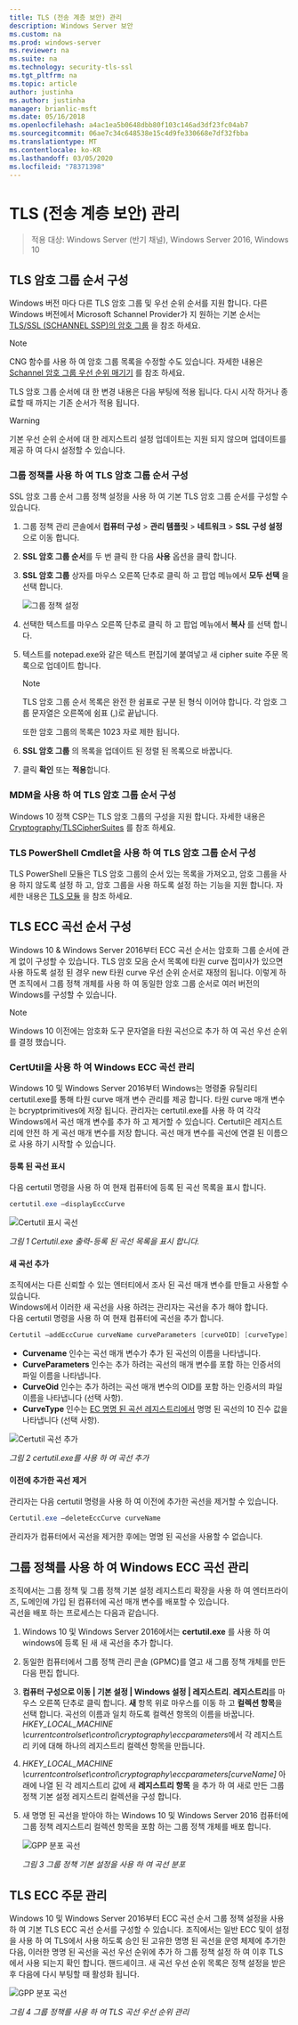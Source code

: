 ```yaml
---
title: TLS (전송 계층 보안) 관리
description: Windows Server 보안
ms.custom: na
ms.prod: windows-server
ms.reviewer: na
ms.suite: na
ms.technology: security-tls-ssl
ms.tgt_pltfrm: na
ms.topic: article
author: justinha
ms.author: justinha
manager: brianlic-msft
ms.date: 05/16/2018
ms.openlocfilehash: a4ac1ea5b0648dbb80f103c146ad3df23fc04ab7
ms.sourcegitcommit: 06ae7c34c648538e15c4d9fe330668e7df32fbba
ms.translationtype: MT
ms.contentlocale: ko-KR
ms.lasthandoff: 03/05/2020
ms.locfileid: "78371398"
---
```

# <a name="manage-transport-layer-security-tls"></a>TLS (전송 계층 보안) 관리

>적용 대상: Windows Server (반기 채널), Windows Server 2016, Windows 10

## <a name="configuring-tls-cipher-suite-order"></a>TLS 암호 그룹 순서 구성

Windows 버전 마다 다른 TLS 암호 그룹 및 우선 순위 순서를 지원 합니다. 다른 Windows 버전에서 Microsoft Schannel Provider가 지 원하는 기본 순서는 [TLS/SSL (SCHANNEL SSP)의 암호 그룹](https://msdn.microsoft.com/library/windows/desktop/aa374757.aspx) 을 참조 하세요.

> [!NOTE] 
> CNG 함수를 사용 하 여 암호 그룹 목록을 수정할 수도 있습니다. 자세한 내용은 [Schannel 암호 그룹 우선 순위 매기기](https://msdn.microsoft.com/library/windows/desktop/bb870930.aspx) 를 참조 하세요.

TLS 암호 그룹 순서에 대 한 변경 내용은 다음 부팅에 적용 됩니다. 다시 시작 하거나 종료할 때 까지는 기존 순서가 적용 됩니다.

> [!WARNING] 
> 기본 우선 순위 순서에 대 한 레지스트리 설정 업데이트는 지원 되지 않으며 업데이트를 제공 하 여 다시 설정할 수 있습니다. 

### <a name="configuring-tls-cipher-suite-order-by-using-group-policy"></a>그룹 정책를 사용 하 여 TLS 암호 그룹 순서 구성

SSL 암호 그룹 순서 그룹 정책 설정을 사용 하 여 기본 TLS 암호 그룹 순서를 구성할 수 있습니다.

1. 그룹 정책 관리 콘솔에서 **컴퓨터 구성** > **관리 템플릿** > **네트워크** > **SSL 구성 설정**으로 이동 합니다.
2. **SSL 암호 그룹 순서**를 두 번 클릭 한 다음 **사용** 옵션을 클릭 합니다.
3. **SSL 암호 그룹** 상자를 마우스 오른쪽 단추로 클릭 하 고 팝업 메뉴에서 **모두 선택** 을 선택 합니다.

   ![그룹 정책 설정](../media/Transport-Layer-Security-protocol/ssl-cipher-suite-order-gp-setting.png)

4. 선택한 텍스트를 마우스 오른쪽 단추로 클릭 하 고 팝업 메뉴에서 **복사** 를 선택 합니다.
5. 텍스트를 notepad.exe와 같은 텍스트 편집기에 붙여넣고 새 cipher suite 주문 목록으로 업데이트 합니다.

   > [!NOTE]
   > TLS 암호 그룹 순서 목록은 완전 한 쉼표로 구분 된 형식 이어야 합니다. 각 암호 그룹 문자열은 오른쪽에 쉼표 (,)로 끝납니다. 
   > 
   > 또한 암호 그룹의 목록은 1023 자로 제한 됩니다.

6. **SSL 암호 그룹** 의 목록을 업데이트 된 정렬 된 목록으로 바꿉니다.
7. 클릭 **확인** 또는 **적용**합니다.

### <a name="configuring-tls-cipher-suite-order-by-using-mdm"></a>MDM을 사용 하 여 TLS 암호 그룹 순서 구성

Windows 10 정책 CSP는 TLS 암호 그룹의 구성을 지원 합니다. 자세한 내용은 [Cryptography/TLSCipherSuites](https://msdn.microsoft.com/windows/hardware/commercialize/customize/mdm/policy-configuration-service-provider#cryptography-tlsciphersuites) 를 참조 하세요.

### <a name="configuring-tls-cipher-suite-order-by-using-tls-powershell-cmdlets"></a>TLS PowerShell Cmdlet을 사용 하 여 TLS 암호 그룹 순서 구성

TLS PowerShell 모듈은 TLS 암호 그룹의 순서 있는 목록을 가져오고, 암호 그룹을 사용 하지 않도록 설정 하 고, 암호 그룹을 사용 하도록 설정 하는 기능을 지원 합니다. 자세한 내용은 [TLS 모듈](https://technet.microsoft.com/itpro/powershell/windows/tls/tls) 을 참조 하세요.

## <a name="configuring-tls-ecc-curve-order"></a>TLS ECC 곡선 순서 구성 

Windows 10 & Windows Server 2016부터 ECC 곡선 순서는 암호화 그룹 순서에 관계 없이 구성할 수 있습니다. TLS 암호 모음 순서 목록에 타원 curve 접미사가 있으면 사용 하도록 설정 된 경우 new 타원 curve 우선 순위 순서로 재정의 됩니다. 이렇게 하면 조직에서 그룹 정책 개체를 사용 하 여 동일한 암호 그룹 순서로 여러 버전의 Windows를 구성할 수 있습니다.

> [!NOTE]
> Windows 10 이전에는 암호화 도구 문자열을 타원 곡선으로 추가 하 여 곡선 우선 순위를 결정 했습니다.

### <a name="managing-windows-ecc-curves-using-certutil"></a>CertUtil을 사용 하 여 Windows ECC 곡선 관리

Windows 10 및 Windows Server 2016부터 Windows는 명령줄 유틸리티 certutil.exe를 통해 타원 curve 매개 변수 관리를 제공 합니다. 타원 curve 매개 변수는 bcryptprimitives에 저장 됩니다. 관리자는 certutil.exe를 사용 하 여 각각 Windows에서 곡선 매개 변수를 추가 하 고 제거할 수 있습니다. Certutil은 레지스트리에 안전 하 게 곡선 매개 변수를 저장 합니다. 곡선 매개 변수를 곡선에 연결 된 이름으로 사용 하기 시작할 수 있습니다.    

#### <a name="displaying-registered-curves"></a>등록 된 곡선 표시

다음 certutil 명령을 사용 하 여 현재 컴퓨터에 등록 된 곡선 목록을 표시 합니다.

```powershell
certutil.exe –displayEccCurve
```

![Certutil 표시 곡선](../media/Transport-Layer-Security-protocol/certutil-display-curves.png)

*그림 1 Certutil.exe 출력-등록 된 곡선 목록을 표시 합니다.*

#### <a name="adding-a-new-curve"></a>새 곡선 추가

조직에서는 다른 신뢰할 수 있는 엔터티에서 조사 된 곡선 매개 변수를 만들고 사용할 수 있습니다.  
Windows에서 이러한 새 곡선을 사용 하려는 관리자는 곡선을 추가 해야 합니다.  
다음 certutil 명령을 사용 하 여 현재 컴퓨터에 곡선을 추가 합니다.

```powershell
Certutil —addEccCurue curveName curveParameters [curveOID] [curveType]
```

- **Curvename** 인수는 곡선 매개 변수가 추가 된 곡선의 이름을 나타냅니다.
- **CurveParameters** 인수는 추가 하려는 곡선의 매개 변수를 포함 하는 인증서의 파일 이름을 나타냅니다.
- **CurveOid** 인수는 추가 하려는 곡선 매개 변수의 OID를 포함 하는 인증서의 파일 이름을 나타냅니다 (선택 사항).
- **CurveType** 인수는 [EC 명명 된 곡선 레지스트리에서](http://www.iana.org/assignments/tls-parameters/tls-parameters.xhtml#tls-parameters-8) 명명 된 곡선의 10 진수 값을 나타냅니다 (선택 사항).

![Certutil 곡선 추가](../media/Transport-Layer-Security-protocol/certutil-add-curves.png)

*그림 2 certutil.exe를 사용 하 여 곡선 추가*

#### <a name="removing-a-previously-added-curve"></a>이전에 추가한 곡선 제거

관리자는 다음 certutil 명령을 사용 하 여 이전에 추가한 곡선을 제거할 수 있습니다.

```powershell
Certutil.exe –deleteEccCurve curveName
```

관리자가 컴퓨터에서 곡선을 제거한 후에는 명명 된 곡선을 사용할 수 없습니다.

## <a name="managing-windows-ecc-curves-using-group-policy"></a>그룹 정책를 사용 하 여 Windows ECC 곡선 관리

조직에서는 그룹 정책 및 그룹 정책 기본 설정 레지스트리 확장을 사용 하 여 엔터프라이즈, 도메인에 가입 된 컴퓨터에 곡선 매개 변수를 배포할 수 있습니다.  
곡선을 배포 하는 프로세스는 다음과 같습니다.

1.  Windows 10 및 Windows Server 2016에서는 **certutil.exe** 를 사용 하 여 windows에 등록 된 새 새 곡선을 추가 합니다.
2.  동일한 컴퓨터에서 그룹 정책 관리 콘솔 (GPMC)를 열고 새 그룹 정책 개체를 만든 다음 편집 합니다.
3.  **컴퓨터 구성으로 이동 | 기본 설정 | Windows 설정 | 레지스트리**.  **레지스트리**를 마우스 오른쪽 단추로 클릭 합니다. **새** 항목 위로 마우스를 이동 하 고 **컬렉션 항목**을 선택 합니다. 곡선의 이름과 일치 하도록 컬렉션 항목의 이름을 바꿉니다. *HKEY_LOCAL_MACHINE \currentcontrolset\control\cryptography\eccparameters*에서 각 레지스트리 키에 대해 하나의 레지스트리 컬렉션 항목을 만듭니다.
4.  *HKEY_LOCAL_MACHINE \currentcontrolset\control\cryptography\eccparameters\[curveName]* 아래에 나열 된 각 레지스트리 값에 새 **레지스트리 항목** 을 추가 하 여 새로 만든 그룹 정책 기본 설정 레지스트리 컬렉션을 구성 합니다.
5.  새 명명 된 곡선을 받아야 하는 Windows 10 및 Windows Server 2016 컴퓨터에 그룹 정책 레지스트리 컬렉션 항목을 포함 하는 그룹 정책 개체를 배포 합니다.

    ![GPP 분포 곡선](../media/Transport-Layer-Security-protocol/gpp-distribute-curves.png)

    *그림 3 그룹 정책 기본 설정을 사용 하 여 곡선 분포*

## <a name="managing-tls-ecc-order"></a>TLS ECC 주문 관리

Windows 10 및 Windows Server 2016부터 ECC 곡선 순서 그룹 정책 설정을 사용 하 여 기본 TLS ECC 곡선 순서를 구성할 수 있습니다. 조직에서는 일반 ECC 및이 설정을 사용 하 여 TLS에서 사용 하도록 승인 된 고유한 명명 된 곡선을 운영 체제에 추가한 다음, 이러한 명명 된 곡선을 곡선 우선 순위에 추가 하 그룹 정책 설정 하 여 이후 TLS에서 사용 되는지 확인 합니다. 핸드셰이크. 새 곡선 우선 순위 목록은 정책 설정을 받은 후 다음에 다시 부팅할 때 활성화 됩니다.     

![GPP 분포 곡선](../media/Transport-Layer-Security-protocol/gp-managing-tls-curve-priority-order.png)

*그림 4 그룹 정책를 사용 하 여 TLS 곡선 우선 순위 관리*


